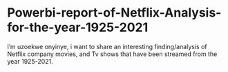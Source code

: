# Powerbi-report-of-Netflix-Analysis-for-the-year-1925-2021
I’m uzoekwe onyinye, i want to share an interesting finding/analysis of Netflix company movies, and Tv shows that have been streamed from the year 1925-2021. 
